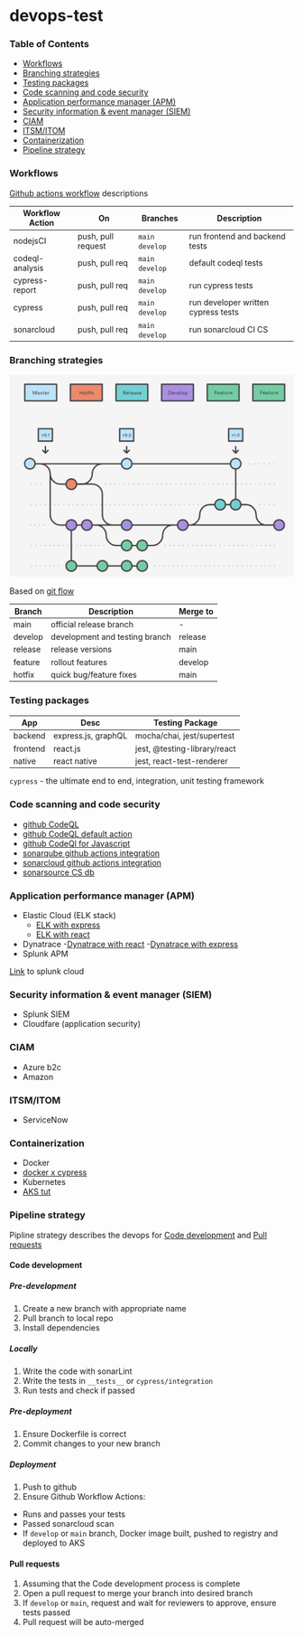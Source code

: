 # devops-test

### Table of Contents

- [Workflows](#Workflows)
- [Branching strategies](#Branching%20strategies)
- [Testing packages](#Testing%20packages)
- [Code scanning and code security](#Code%20scanning%20and%20code%20security)
- [Application performance manager (APM)](<#Application%20performance%20manager%20(APM)>)
- [Security information & event manager (SIEM)](<#Security%20information%20&%20event%20manager%20(SIEM)>)
- [CIAM](#CIAM)
- [ITSM/ITOM](#ITSM/ITOM)
- [Containerization](#Containerization)
- [Pipeline strategy](#Pipeline%20strategy)

### Workflows

[Github actions workflow](https://docs.github.com/en/actions/reference/workflow-syntax-for-github-actions#onpushpull_requestpaths) descriptions

| Workflow Action | On                 | Branches         | Description                         |
| --------------- | ------------------ | ---------------- | ----------------------------------- |
| nodejsCI        | push, pull request | `main` `develop` | run frontend and backend tests      |
| codeql-analysis | push, pull req     | `main` `develop` | default codeql tests                |
| cypress-report  | push, pull req     | `main` `develop` | run cypress tests                   |
| cypress         | push, pull req     | `main` `develop` | run developer written cypress tests |
| sonarcloud      | push, pull req     | `main` `develop` | run sonarcloud CI CS                |

### Branching strategies

![GitFlow](assets/Screen%20Shot%202021-05-18%20at%209.51.04%20AM.png)

Based on [git flow](https://www.atlassian.com/git/tutorials/comparing-workflows/gitflow-workflow)

| Branch  | Description                    | Merge to |
| ------- | ------------------------------ | -------- |
| main    | official release branch        | -        |
| develop | development and testing branch | release  |
| release | release versions               | main     |
| feature | rollout features               | develop  |
| hotfix  | quick bug/feature fixes        | main     |

### Testing packages

| App      | Desc                | Testing Package              |
| -------- | ------------------- | ---------------------------- |
| backend  | express.js, graphQL | mocha/chai, jest/supertest   |
| frontend | react.js            | jest, @testing-library/react |
| native   | react native        | jest, react-test-renderer    |

`cypress` - the ultimate end to end, integration, unit testing framework

### Code scanning and code security

- [github CodeQL](https://github.com/github/codeql)
- [github CodeQL default action](https://github.com/github/codeql-action)
- [github CodeQl for Javascript](https://codeql.github.com/docs/codeql-language-guides/codeql-for-javascript/)
- [sonarqube github actions integration](https://docs.sonarqube.org/latest/analysis/github-integration/)
- [sonarcloud github actions integration](https://github.com/SonarSource/sonarcloud-github-action)
- [sonarsource CS db](https://rules.sonarsource.com/typescript/type/Security%20Hotspot/RSPEC-2068)

### Application performance manager (APM)

- Elastic Cloud (ELK stack)
  - [ELK with express](https://www.elastic.co/guide/en/apm/agent/nodejs/current/express.html)
  - [ELK with react](https://www.elastic.co/guide/en/apm/agent/rum-js/master/react-integration.html)
- Dynatrace -[Dynatrace with react](https://www.dynatrace.com/technologies/react-monitoring/) -[Dynatrace with express](https://www.dynatrace.com/support/help/technology-support/application-software/nodejs/)
- Splunk APM

[Link](https://prd-p-uzn2b.splunkcloud.com) to splunk cloud

### Security information & event manager (SIEM)

- Splunk SIEM
- Cloudfare (application security)

### CIAM

- Azure b2c
- Amazon

### ITSM/ITOM

- ServiceNow

### Containerization

- Docker
- [docker x cypress](https://www.mariedrake.com/post/using-docker-to-run-your-cypress-tests)
- Kubernetes
- [AKS tut](https://azure.microsoft.com/mediahandler/files/resourcefiles/kubernetes-learning-path/Kubernetes%20Learning%20Path%20version%201.0.pdf)

### Pipeline strategy

Pipline strategy describes the devops for [Code development](Code%20development) and [Pull requests](Pull%20requests)

#### Code development

##### Pre-development

1. Create a new branch with appropriate name
2. Pull branch to local repo
3. Install dependencies

##### Locally

1. Write the code with sonarLint
2. Write the tests in `__tests__` or `cypress/integration`
3. Run tests and check if passed

##### Pre-deployment

1. Ensure Dockerfile is correct
2. Commit changes to your new branch

##### Deployment

1. Push to github
2. Ensure Github Workflow Actions:

- Runs and passes your tests
- Passed sonarcloud scan
- If `develop` or `main` branch, Docker image built, pushed to registry and deployed to AKS

#### Pull requests

1. Assuming that the Code development process is complete
2. Open a pull request to merge your branch into desired branch
3. If `develop` or `main`, request and wait for reviewers to approve, ensure tests passed
4. Pull request will be auto-merged
